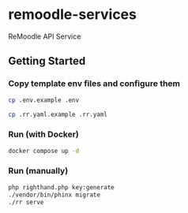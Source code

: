# remoodle-services

ReMoodle API Service

## Getting Started

### Copy template env files and configure them

```bash
cp .env.example .env
```

```bash
cp .rr.yaml.example .rr.yaml
```

### Run (with Docker)

```bash
docker compose up -d
```

### Run (manually)

```bash
php righthand.php key:generate
./vendor/bin/phinx migrate
./rr serve
```

